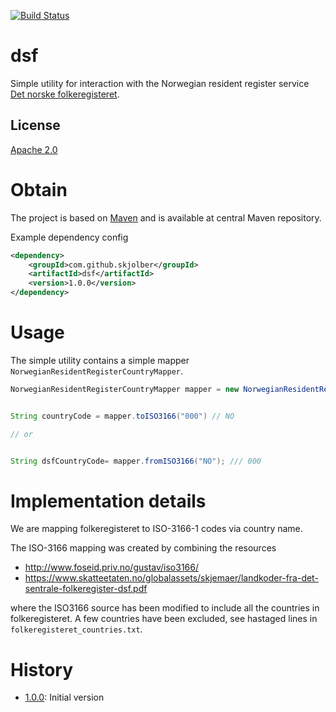 [![Build Status](https://travis-ci.org/skjolber/dsf.svg?branch=master)](https://travis-ci.org/skjolber/dsf)

# dsf
Simple utility for interaction with the Norwegian resident register service [Det norske folkeregisteret].


## License
[Apache 2.0]

# Obtain
The project is based on [Maven] and is available at central Maven repository.

Example dependency config

```xml
<dependency>
    <groupId>com.github.skjolber</groupId>
    <artifactId>dsf</artifactId>
    <version>1.0.0</version>
</dependency>
```

# Usage
The simple utility contains a simple mapper `NorwegianResidentRegisterCountryMapper`.

```java
NorwegianResidentRegisterCountryMapper mapper = new NorwegianResidentRegisterCountryMapper();


String countryCode = mapper.toISO3166("000") // NO

// or


String dsfCountryCode= mapper.fromISO3166("NO"); /// 000

```

# Implementation details
We are mapping folkeregisteret to ISO-3166-1 codes via country name.

The ISO-3166 mapping was created by combining the resources

  * http://www.foseid.priv.no/gustav/iso3166/
  * https://www.skatteetaten.no/globalassets/skjemaer/landkoder-fra-det-sentrale-folkeregister-dsf.pdf

where the ISO3166 source has been modified to include all the countries in folkeregisteret. A few countries have been excluded, see hastaged lines in `folkeregisteret_countries.txt`.

# History

 - [1.0.0]: Initial version

[Apache 2.0]:          			http://www.apache.org/licenses/LICENSE-2.0.html
[issue-tracker]:       			https://github.com/skjolber/dsf/issues
[Maven]:                		http://maven.apache.org/
[1.0.0]:						https://github.com/skjolber/dsf/releases/tag/dsf-1.0.0
[Det norske folkeregisteret]:	https://no.wikipedia.org/wiki/Det_sentrale_folkeregisteret